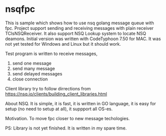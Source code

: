 # nsqfpc

This is sample which shows how to use nsq golang message queue with fpc.
Project support sending and receiving messages with plain receiver TClsNSQReceiver.
It also support NSQ Lookup system to locate NSQ deamons.
Initial version was written with CodeTyphoon 7.50 for MAC.
It was not yet tested for Windows and Linux but it should work.

Test program is written to receive messages, 
1. send one message
2. send many message
3. send delayed messages
4. close connection

Client library try to follow dirrections from https://nsq.io/clients/building_client_libraries.html

About NSQ. 
It is simple, it is fast, it is written in GO language, it is easy for setup (no need to setup at all), it suppport all OS-es.

Motivation.
To move fpc closer to new message techologies.

PS: Library is not yet finished. It is written in my spare time.
